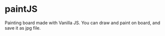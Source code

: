 # paintJS
Painting board made with Vanilla JS.
You can draw and paint on board, and save it as jpg file.
